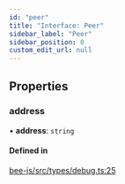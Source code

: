 ```yaml
---
id: "peer"
title: "Interface: Peer"
sidebar_label: "Peer"
sidebar_position: 0
custom_edit_url: null
---
```


## Properties

### address

• **address**: `string`

#### Defined in

[bee-js/src/types/debug.ts:25](https://github.com/ethersphere/bee-js/blob/0e69ca1/src/types/debug.ts#L25)
